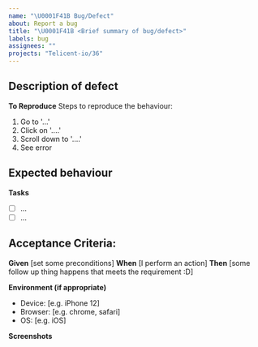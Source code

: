 ```yaml
---
name: "\U0001F41B Bug/Defect"
about: Report a bug
title: "\U0001F41B <Brief summary of bug/defect>"
labels: bug
assignees: ""
projects: "Telicent-io/36"
---
```


## Description of defect

<!-- What is the bug? Steps to recreate bug - If you know what caused it, add it here.-->

**To Reproduce**
Steps to reproduce the behaviour:

1. Go to '...'
2. Click on '....'
3. Scroll down to '....'
4. See error

## Expected behaviour

<!-- Fix the bug - obviously! But what is the outcome? Again try not to solutionise, but what is the 'right' behaviour? -->

**Tasks**

<!--Add subtasks if appropriate-->

- [ ] ...
- [ ] ...

## Acceptance Criteria:

<!-- Written in Given, When, Then where possible so it's easily testable - some tickets won't require this, in which case bullet points are fine. -->

**Given** [set some preconditions]
**When** [I perform an action]
**Then** [some follow up thing happens that meets the requirement :D]

**Environment (if appropriate)**

- Device: [e.g. iPhone 12]
- Browser: [e.g. chrome, safari]
- OS: [e.g. iOS]

**Screenshots**

<!-- If applicable, add screenshots to help explain your problem. -->

